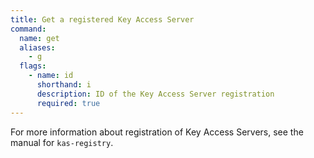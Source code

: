```yaml
---
title: Get a registered Key Access Server
command:
  name: get
  aliases:
    - g
  flags:
    - name: id
      shorthand: i
      description: ID of the Key Access Server registration
      required: true
---
```


For more information about registration of Key Access Servers, see the manual for `kas-registry`.
